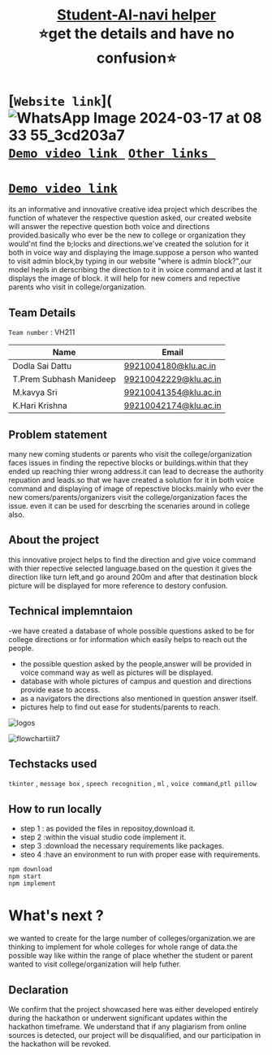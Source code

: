 <h1 align="center" style="border-bottom: none">
    <b>
        <a href="https://www.google.com"> Student-AI-navi helper </a><br>
    </b>
    ⭐️get the details and have no confusion⭐️ <br>
</h1>

# [`Website link`](![WhatsApp Image 2024-03-17 at 08 33 55_3cd203a7](https://github.com/Saidattu972/student-AI-navi-helper/assets/163526441/4ee13598-bfae-43a5-902a-07160ae58748) [`Demo video link `]() [`Other links `](http://www.google.com) 
# [`Demo video link`](https://youtu.be/9EMabDPEYQo?si=MXkWj5EZAjLQpZfQ) 

its an informative and innovative creative idea project which describes the function of whatever the respective question asked, our created website will answer the repective question both voice and directions provided.basically who ever be the new to college or organization they would'nt find the b;locks and directions.we've created the solution for it both in voice way and displaying the image.suppose a person who wanted to visit admin block,by typing in our website "where is admin block?",our model hepls in derscribing the direction to it in voice command and at last it displays the image of block. it will help for new comers and repective parents who visit in college/organization. 
## Team Details
`Team number` : VH211

| Name    | Email           |
|---------|-----------------|
|Dodla Sai Dattu| 9921004180@klu.ac.in |
|T.Prem Subhash Manideep| 99210042229@klu.ac.in |
|M.kavya Sri| 99210041354@klu.ac.in|
|K.Hari Krishna| 99210042174@klu.ac.in|

## Problem statement 
many new coming students or parents who visit the college/organization faces issues in finding the repective blocks or buildings.within that they ended up reaching thier wrong address.it can lead to decrease the authority repuation and leads.so that we have created a solution for it in both voice command and displaying of image of repesctive blocks.mainly who ever the new comers/parents/organizers visit the college/organization faces the issue. even it can be used for descrbing the scenaries around in college also.
## About the project
this innovative project helps to find the direction and give voice command with thier repective selected language.based on the question it gives the direction like turn left,and go around 200m and after that destination block picture will be displayed for more reference to destory confusion.

## Technical implemntaion 
-we have created a database of whole possible questions asked to be for college directions or for information which easily helps to reach out the people.
- the possible question asked by the people,answer will be provided in voice command way as well as pictures will be displayed. 
- database with whole pictures of campus and question and directions provide ease to access.
- as a navigators the directions also mentioned in question answer itself.
- pictures help to find out ease for students/parents to reach.

![logos](https://github.com/Saidattu972/student-AI-navi-helper/assets/163526441/c84d321c-c38d-4cb9-b5ba-883892755bd2)


![flowchartiiit7](https://github.com/Saidattu972/student-AI-navi-helper/assets/163526441/785e8c45-fc17-4cd5-a006-573502e4aa9e)


## Techstacks used 
`tkinter` , `message box` , `speech recognition` , `ml` , `voice command`,`ptl pillow`

## How to run locally 
- step 1 : as povided the files in repositoy,download it.
- step 2 :within the visual studio code implement it.
- step 3 :download the necessary requirements like packages.
- steo 4 :have an environment to run with proper ease with requirements.
```
npm download
npm start
npm implement
```

# What's next ?
we wanted to create for the large number of colleges/organization.we are thinking to implement for whole colleges for whole range of data.the possible way like within the range of place whether the student or parent wanted to visit college/organization will help futher.

## Declaration
We confirm that the project showcased here was either developed entirely during the hackathon or underwent significant updates within the hackathon timeframe. We understand that if any plagiarism from online sources is detected, our project will be disqualified, and our participation in the hackathon will be revoked.
